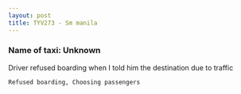 ```yaml
---
layout: post
title: TYV273 - Sm manila
---
```


### Name of taxi: Unknown

Driver refused boarding when I told him the destination due to traffic

```Refused boarding, Choosing passengers```
